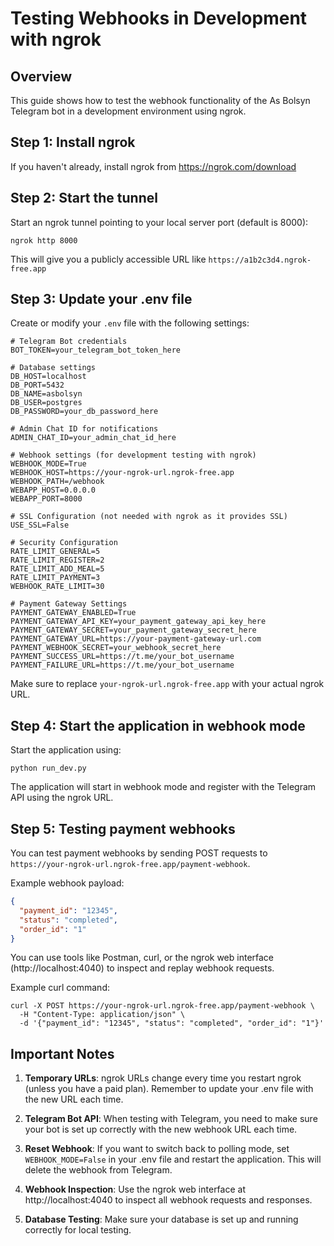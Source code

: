 # Testing Webhooks in Development with ngrok

## Overview
This guide shows how to test the webhook functionality of the As Bolsyn Telegram bot in a development environment using ngrok.

## Step 1: Install ngrok
If you haven't already, install ngrok from https://ngrok.com/download

## Step 2: Start the tunnel
Start an ngrok tunnel pointing to your local server port (default is 8000):

```
ngrok http 8000
```

This will give you a publicly accessible URL like `https://a1b2c3d4.ngrok-free.app`

## Step 3: Update your .env file
Create or modify your `.env` file with the following settings:

```
# Telegram Bot credentials
BOT_TOKEN=your_telegram_bot_token_here

# Database settings
DB_HOST=localhost
DB_PORT=5432
DB_NAME=asbolsyn
DB_USER=postgres
DB_PASSWORD=your_db_password_here

# Admin Chat ID for notifications
ADMIN_CHAT_ID=your_admin_chat_id_here

# Webhook settings (for development testing with ngrok)
WEBHOOK_MODE=True
WEBHOOK_HOST=https://your-ngrok-url.ngrok-free.app
WEBHOOK_PATH=/webhook
WEBAPP_HOST=0.0.0.0
WEBAPP_PORT=8000

# SSL Configuration (not needed with ngrok as it provides SSL)
USE_SSL=False

# Security Configuration
RATE_LIMIT_GENERAL=5
RATE_LIMIT_REGISTER=2
RATE_LIMIT_ADD_MEAL=5
RATE_LIMIT_PAYMENT=3
WEBHOOK_RATE_LIMIT=30

# Payment Gateway Settings
PAYMENT_GATEWAY_ENABLED=True
PAYMENT_GATEWAY_API_KEY=your_payment_gateway_api_key_here
PAYMENT_GATEWAY_SECRET=your_payment_gateway_secret_here
PAYMENT_GATEWAY_URL=https://your-payment-gateway-url.com
PAYMENT_WEBHOOK_SECRET=your_webhook_secret_here
PAYMENT_SUCCESS_URL=https://t.me/your_bot_username
PAYMENT_FAILURE_URL=https://t.me/your_bot_username
```

Make sure to replace `your-ngrok-url.ngrok-free.app` with your actual ngrok URL.

## Step 4: Start the application in webhook mode
Start the application using:

```
python run_dev.py
```

The application will start in webhook mode and register with the Telegram API using the ngrok URL.

## Step 5: Testing payment webhooks
You can test payment webhooks by sending POST requests to `https://your-ngrok-url.ngrok-free.app/payment-webhook`.

Example webhook payload:
```json
{
  "payment_id": "12345",
  "status": "completed",
  "order_id": "1"
}
```

You can use tools like Postman, curl, or the ngrok web interface (http://localhost:4040) to inspect and replay webhook requests.

Example curl command:
```
curl -X POST https://your-ngrok-url.ngrok-free.app/payment-webhook \
  -H "Content-Type: application/json" \
  -d '{"payment_id": "12345", "status": "completed", "order_id": "1"}'
```

## Important Notes

1. **Temporary URLs**: ngrok URLs change every time you restart ngrok (unless you have a paid plan). Remember to update your .env file with the new URL each time.

2. **Telegram Bot API**: When testing with Telegram, you need to make sure your bot is set up correctly with the new webhook URL each time.

3. **Reset Webhook**: If you want to switch back to polling mode, set `WEBHOOK_MODE=False` in your .env file and restart the application. This will delete the webhook from Telegram.

4. **Webhook Inspection**: Use the ngrok web interface at http://localhost:4040 to inspect all webhook requests and responses.

5. **Database Testing**: Make sure your database is set up and running correctly for local testing. 